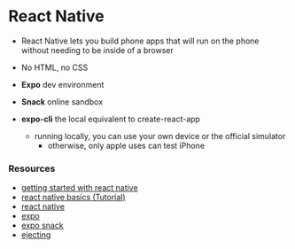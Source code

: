 # React Native

- React Native lets you build phone apps that will run on the phone without needing to be inside of a browser
- No HTML, no CSS

- **Expo** dev environment
- **Snack** online sandbox
- **expo-cli** the local equivalent to create-react-app
  - running locally, you can use your own device or the official simulator
    - otherwise, only apple uses can test iPhone

### Resources

- [getting started with react native](https://facebook.github.io/react-native/docs/getting-started)
- [react native basics (Tutorial)](https://facebook.github.io/react-native/docs/tutorial)
- [react native](https://facebook.github.io/react-native/)
- [expo](https://expo.io/)
- [expo snack](https://snack.expo.io/)
- [ejecting](https://docs.expo.io/versions/latest/expokit/eject)